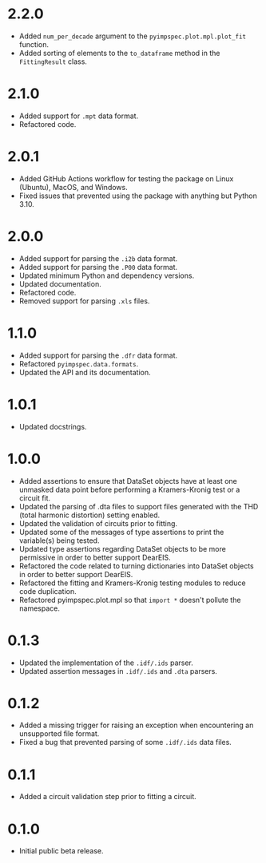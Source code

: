 # 2.2.0

- Added `num_per_decade` argument to the `pyimpspec.plot.mpl.plot_fit` function.
- Added sorting of elements to the `to_dataframe` method in the `FittingResult` class.


# 2.1.0

- Added support for `.mpt` data format.
- Refactored code.


# 2.0.1

- Added GitHub Actions workflow for testing the package on Linux (Ubuntu), MacOS, and Windows.
- Fixed issues that prevented using the package with anything but Python 3.10.


# 2.0.0

- Added support for parsing the `.i2b` data format.
- Added support for parsing the `.P00` data format.
- Updated minimum Python and dependency versions.
- Updated documentation.
- Refactored code.
- Removed support for parsing `.xls` files.


# 1.1.0

- Added support for parsing the `.dfr` data format.
- Refactored `pyimpspec.data.formats`.
- Updated the API and its documentation.


# 1.0.1

- Updated docstrings.


# 1.0.0

- Added assertions to ensure that DataSet objects have at least one unmasked data point before performing a Kramers-Kronig test or a circuit fit.
- Updated the parsing of .dta files to support files generated with the THD (total harmonic distortion) setting enabled.
- Updated the validation of circuits prior to fitting.
- Updated some of the messages of type assertions to print the variable(s) being tested.
- Updated type assertions regarding DataSet objects to be more permissive in order to better support DearEIS.
- Refactored the code related to turning dictionaries into DataSet objects in order to better support DearEIS.
- Refactored the fitting and Kramers-Kronig testing modules to reduce code duplication.
- Refactored pyimpspec.plot.mpl so that `import *` doesn't pollute the namespace.


# 0.1.3

- Updated the implementation of the `.idf/.ids` parser.
- Updated assertion messages in `.idf/.ids` and `.dta` parsers.


# 0.1.2

- Added a missing trigger for raising an exception when encountering an unsupported file format.
- Fixed a bug that prevented parsing of some `.idf/.ids` data files.

# 0.1.1

- Added a circuit validation step prior to fitting a circuit.


# 0.1.0

- Initial public beta release.
